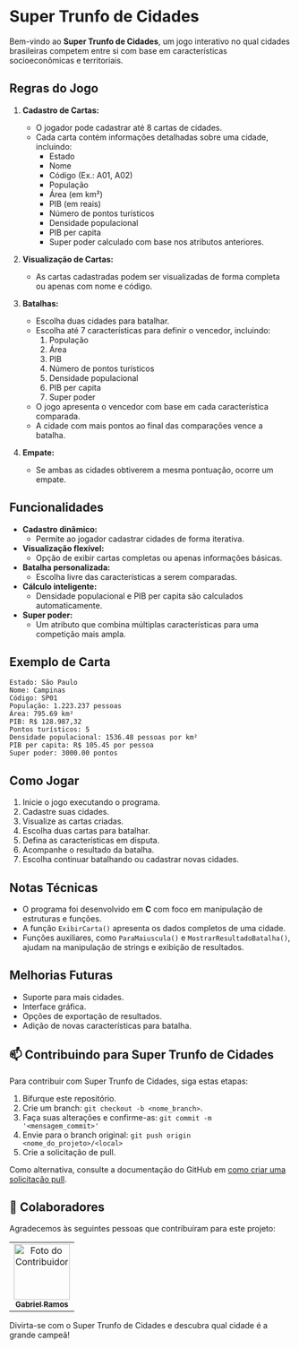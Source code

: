 # Super Trunfo de Cidades

Bem-vindo ao **Super Trunfo de Cidades**, um jogo interativo no qual cidades brasileiras competem entre si com base em características socioeconômicas e territoriais.

## Regras do Jogo

1. **Cadastro de Cartas:**

   - O jogador pode cadastrar até 8 cartas de cidades.
   - Cada carta contém informações detalhadas sobre uma cidade, incluindo:
     - Estado
     - Nome
     - Código (Ex.: A01, A02)
     - População
     - Área (em km²)
     - PIB (em reais)
     - Número de pontos turísticos
     - Densidade populacional
     - PIB per capita
     - Super poder calculado com base nos atributos anteriores.

2. **Visualização de Cartas:**

   - As cartas cadastradas podem ser visualizadas de forma completa ou apenas com nome e código.

3. **Batalhas:**

   - Escolha duas cidades para batalhar.
   - Escolha até 7 características para definir o vencedor, incluindo:
     1. População
     2. Área
     3. PIB
     4. Número de pontos turísticos
     5. Densidade populacional
     6. PIB per capita
     7. Super poder
   - O jogo apresenta o vencedor com base em cada característica comparada.
   - A cidade com mais pontos ao final das comparações vence a batalha.

4. **Empate:**

   - Se ambas as cidades obtiverem a mesma pontuação, ocorre um empate.

## Funcionalidades

- **Cadastro dinâmico:**
  - Permite ao jogador cadastrar cidades de forma iterativa.
- **Visualização flexível:**
  - Opção de exibir cartas completas ou apenas informações básicas.
- **Batalha personalizada:**
  - Escolha livre das características a serem comparadas.
- **Cálculo inteligente:**
  - Densidade populacional e PIB per capita são calculados automaticamente.
- **Super poder:**
  - Um atributo que combina múltiplas características para uma competição mais ampla.

## Exemplo de Carta

```
Estado: São Paulo
Nome: Campinas
Código: SP01
População: 1.223.237 pessoas
Área: 795.69 km²
PIB: R$ 128.987,32
Pontos turísticos: 5
Densidade populacional: 1536.48 pessoas por km²
PIB per capita: R$ 105.45 por pessoa
Super poder: 3000.00 pontos
```

## Como Jogar

1. Inicie o jogo executando o programa.
2. Cadastre suas cidades.
3. Visualize as cartas criadas.
4. Escolha duas cartas para batalhar.
5. Defina as características em disputa.
6. Acompanhe o resultado da batalha.
7. Escolha continuar batalhando ou cadastrar novas cidades.

## Notas Técnicas

- O programa foi desenvolvido em **C** com foco em manipulação de estruturas e funções.
- A função `ExibirCarta()` apresenta os dados completos de uma cidade.
- Funções auxiliares, como `ParaMaiuscula()` e `MostrarResultadoBatalha()`, ajudam na manipulação de strings e exibição de resultados.

## Melhorias Futuras

- Suporte para mais cidades.
- Interface gráfica.
- Opções de exportação de resultados.
- Adição de novas características para batalha.

## 📫 Contribuindo para Super Trunfo de Cidades

Para contribuir com Super Trunfo de Cidades, siga estas etapas:

1. Bifurque este repositório.
2. Crie um branch: `git checkout -b <nome_branch>`.
3. Faça suas alterações e confirme-as: `git commit -m '<mensagem_commit>'`
4. Envie para o branch original: `git push origin <nome_do_projeto>/<local>`
5. Crie a solicitação de pull.

Como alternativa, consulte a documentação do GitHub em [como criar uma solicitação pull](https://help.github.com/en/github/collaborating-with-issues-and-pull-requests/creating-a-pull-request).

## 🤝 Colaboradores

Agradecemos às seguintes pessoas que contribuíram para este projeto:

<table>
  <tr>
    <td align="center">
      <a href="#" title="Gabriel Ramos">
        <img src="https://avatars.githubusercontent.com/u/00000000" width="100px;" alt="Foto do Contribuidor"/><br>
        <sub>
          <b>Gabriel Ramos</b>
        </sub>
      </a>
    </td>
  </tr>
</table>

Divirta-se com o Super Trunfo de Cidades e descubra qual cidade é a grande campeã!
